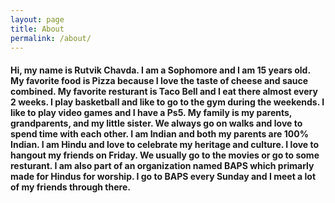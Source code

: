 ```yaml
---
layout: page
title: About
permalink: /about/
---
```


#### Hi, my name is Rutvik Chavda. I am a Sophomore and I am 15 years old. My favorite food is Pizza because I love the taste of cheese and sauce combined. My favorite resturant is Taco Bell and I eat there almost every 2 weeks. I play basketball and like to go to the gym during the weekends. I like to play video games and I have a Ps5. My family is my parents, grandparents, and my little sister. We always go on walks and love to spend time with each other. I am Indian and both my parents are 100% Indian. I am Hindu and love to celebrate my heritage and culture. I love to hangout my friends on Friday. We usually go to the movies or go to some resturant. I am also part of an organization named BAPS which primarly made for Hindus for worship. I go to BAPS every Sunday and I meet a lot of my friends through there.

> 